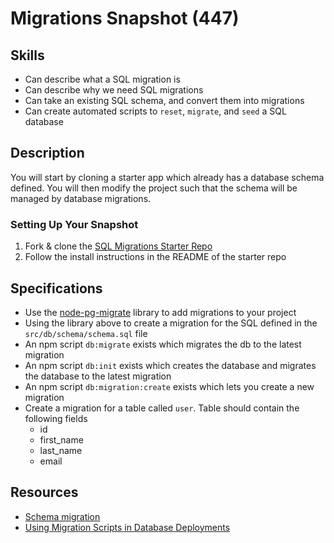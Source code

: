 # Migrations Snapshot (447)

## Skills

- Can describe what a SQL migration is
- Can describe why we need SQL migrations
- Can take an existing SQL schema, and convert them into migrations
- Can create automated scripts to `reset`, `migrate`, and `seed` a SQL database

## Description

You will start by cloning a starter app which already has a database schema defined. You will then modify the project such that the schema will be managed by database migrations.

### Setting Up Your Snapshot

1. Fork & clone the [SQL Migrations Starter Repo](https://github.com/GuildCrafts/sql-migrations-snapshot)
1. Follow the install instructions in the README of the starter repo

## Specifications

- Use the [node-pg-migrate](https://github.com/theoephraim/node-pg-migrate) library to add migrations to your project
- Using the library above to create a migration for the SQL defined in the `src/db/schema/schema.sql` file
- An npm script `db:migrate` exists which migrates the db to the latest migration
- An npm script `db:init` exists which creates the database and migrates the database to the latest migration
- An npm script `db:migration:create` exists which lets you create a new migration
- Create a migration for a table called `user`. Table should contain the following fields
  - id
  - first_name
  - last_name
  - email

## Resources

- [Schema migration](https://en.wikipedia.org/wiki/Schema_migration)
- [Using Migration Scripts in Database Deployments](https://www.red-gate.com/simple-talk/sql/database-administration/using-migration-scripts-in-database-deployments/)
